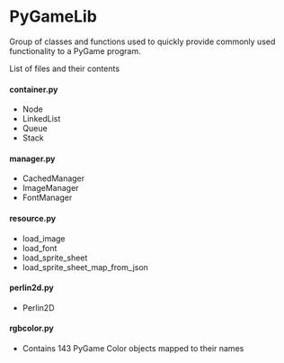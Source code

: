 # PyGameLib

Group of classes and functions used to quickly provide commonly used functionality to a PyGame program.

List of files and their contents

#### container.py

* Node
* LinkedList
* Queue
* Stack

#### manager.py

* CachedManager
* ImageManager
* FontManager

#### resource.py

* load_image
* load_font
* load_sprite_sheet
* load_sprite_sheet_map_from_json

#### perlin2d.py

* Perlin2D

#### rgbcolor.py

* Contains 143 PyGame Color objects mapped to their names
